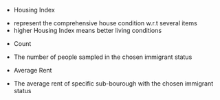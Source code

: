 * Housing Index
 + represent the comprehensive house condition w.r.t several items
 + higher Housing Index means better living conditions

* Count
 + The number of people sampled in the chosen immigrant status

* Average Rent
 + The average rent of specific sub-bourough with the chosen immigrant status